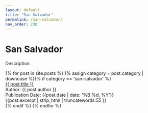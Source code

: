 ```yaml
---
layout: default
title: "San Salvador"
permalink: /san-salvador/
nav_order: 230
---
```

<h1 class="category-title">San Salvador</h1>

<p>Description</p>

<div class="article-container">
  {% for post in site.posts %}
    {% assign category = post.category | downcase %}{% if category == 'san-salvador' %}
      <div class="article-list">
        <div class="article-category"></div>
        <div class="article-summary">
          <a href="{{ post.url | prepend: site.baseurl }}">{{ post.title }}</a><br>
          <div class="author">Author: {{ post.author }}</div>
          <div class="publication-date">Publication Date: <time datetime="{{post.date | date: '%F'}}">{{post.date | date: '%B %d, %Y'}}</time></div>
          <div class="excerpt">{{post.excerpt | strip_html | truncatewords:55 }}</div>
        </div>
      </div>
    {% endif %}
  {% endfor %}
</div>
